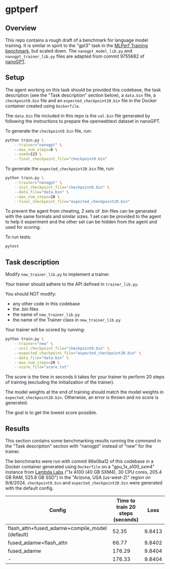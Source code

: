 # gptperf

## Overview

This repo contains a rough draft of a benchmark for language model training. It is similar in spirit to the "gpt3" task in the [MLPerf Training benchmark](https://mlcommons.org/benchmarks/training/), but scaled down. The `nanogpt_model_lib.py` and `nanogpt_trainer_lib.py` files are adapted from commit 9755682 of [nanoGPT](https://github.com/karpathy/nanoGPT).

## Setup

The agent working on this task should be provided this codebase, the task description (see the "Task description" section below), a `data.bin` file, a `checkpoint0.bin` file and an `expected_checkpoint20.bin` file in the Docker container created using `Dockerfile`.

The `data.bin` file included in this repo is the `val.bin` file generated by following the instructions to prepare the openwebtext dataset in nanoGPT.

To generate the `checkpoint0.bin` file, run:

```bash
python train.py \
    --trainer="nanogpt" \
    --max_num_steps=0 \
    --seed=123 \
    --final_checkpoint_file="checkpoint0.bin"
```

To generate the `expected_checkpoint20.bin` file, run:

```bash
python train.py \
    --trainer="nanogpt" \
    --init_checkpoint_file="checkpoint0.bin" \
    --data_file="data.bin" \
    --max_num_steps=20 \
    --final_checkpoint_file="expected_checkpoint20.bin"
```

To prevent the agent from cheating, 2 sets of .bin files can be generated with the same formats and similar sizes. 1 set can be provided to the agent to help it experiment and the other set can be hidden from the agent and used for scoring.

To run tests:

```bash
pytest
```

## Task description

Modify `new_trainer_lib.py` to implement a trainer.

Your trainer should adhere to the API defined in `trainer_lib.py`.

You should NOT modify:
* any other code in this codebase
* the .bin files
* the name of `new_trainer_lib.py`
* the name of the Trainer class in `new_trainer_lib.py`

Your trainer will be scored by running:

```bash
python train.py \
    --trainer="new" \
    --init_checkpoint_file="checkpoint0.bin" \
    --expected_checkpoint_file="expected_checkpoint20.bin" \
    --data_file="data.bin" \
    --max_num_steps=20 \
    --score_file="score.txt"
```

The score is the time in seconds it takes for your trainer to perform 20 steps of training (excluding the initialization of the trainer). 

The model weights at the end of training should match the model weights in `expected_checkpoint20.bin`. Otherwise, an error is thrown and no score is generated.

The goal is to get the lowest score possible.

## Results

This section contains some benchmarking results running the command in the "Task description" section with "nanogpt" instead of "new" for the trainer.

The benchmarks were run with commit 86e0ba12 of this codebase in a Docker container generated using `Dockerfile` on a "gpu_1x_a100_sxm4" instance from [Lambda Labs](https://lambdalabs.com) ("1x A100 (40 GB SXM4), 30 CPU cores, 205.4 GB RAM, 525.8 GB SSD") in the "Arizona, USA (us-west-2)" region on 9/8/2024. `checkpoint0.bin` and `expected_checkpoint20.bin` were generated with the default config.

| Config                                               | Time to train 20 steps (seconds) | Loss   |
| ---------------------------------------------------- | -------------------------------- | ------ |
| flash_attn+fused_adamw+compile_model (default)       | 52.35                            | 9.8413 |
| fused_adamw+flash_attn                               | 66.77                            | 9.8402 |
| fused_adamw                                          | 176.29                           | 9.8404 |
| -                                                    | 176.33                           | 9.8404 |
